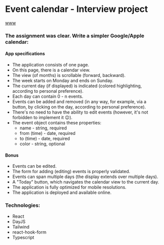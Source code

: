 # Event calendar - Interview project

[www](https://event-calendar-two.vercel.app/)
### The assignment was clear. Write a simpler Google/Apple calendar:

#### App specifications
- The application consists of one page.
- On this page, there is a calendar view.
- The view (of months) is scrollable (forward, backward).
- The week starts on Monday and ends on Sunday.
- The current day (if displayed) is indicated (colored highlighting, according to personal preference).
- Each day can contain 0 - n events.
- Events can be added and removed (in any way, for example, via a button, by clicking on the day, according to personal preference).
- There's no need to have the ability to edit events (however, it's not forbidden to implement it 😉).
- The event object contains these properties:
  - name - string, required
  - from (time) - date, required
  - to (time) - date, required
  - color - string, optional

#### Bonus
- Events can be edited.
- The form for adding (editing) events is properly validated.
- Events can span multiple days (the display extends over multiple days).
- A "Today" button, which navigates the calendar view to the current day.
- The application is fully optimized for mobile resolutions.
- The application is deployed and available online.

### Technologies:
- React
- DayJS
- Tailwind
- react-hook-form
- Typescript
